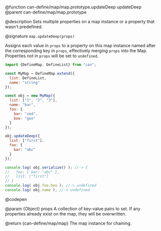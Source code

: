 @function can-define/map/map.prototype.updateDeep updateDeep
@parent can-define/map/map.prototype

@description Sets multiple properties on a map instance or a property that wasn't predefined.

@signature `map.updateDeep(props)`

  Assigns each value in `props` to a property on this map instance named after the
  corresponding key in `props`, effectively merging `props` into the Map.
  Properties not in `props` will be set to `undefined`.

  ```js
  import {DefineMap, DefineList} from "can";

  const MyMap = DefineMap.extend({
    list: DefineList,
    name: "string"
  });

  const obj = new MyMap({
    list: ["1", "2", "3"],
    name: "bar",
    foo: {
      bar: "zed",
      boo: "goo"
    }
  });

  obj.updateDeep({
    list: ["first"],
    foo: {
      bar: "abc"
    }
  });

  console.log( obj.serialize() ); //-> {
  //   foo: { bar: "abc" },
  //   list: ["first"]
  // }
  console.log( obj.foo.boo ); //-> undefined
  console.log( obj.name ); //-> undefined
  ```
  @codepen

  @param {Object} props A collection of key-value pairs to set.
  If any properties already exist on the map, they will be overwritten.

  @return {can-define/map/map} The map instance for chaining.

